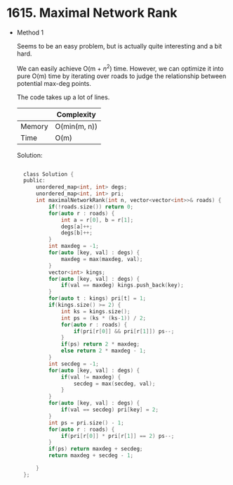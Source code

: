 # 1615. Maximal Network Rank

- Method 1

  Seems to be an easy problem, but is actually quite interesting and a bit hard.

  We can easily achieve O(m + $n^2$) time. However, we can optimize it into pure O(m) time by iterating over roads to judge the relationship between potential max-deg points.

  The code takes up a lot of lines.

  |        | Complexity   |
  | ------ | ------------ |
  | Memory | O(min(m, n)) |
  | Time   | O(m)         |

  Solution:

  ```h

    class Solution {
    public:
        unordered_map<int, int> degs;
        unordered_map<int, int> pri;
        int maximalNetworkRank(int n, vector<vector<int>>& roads) {
            if(!roads.size()) return 0;
            for(auto r : roads) {
                int a = r[0], b = r[1];
                degs[a]++;
                degs[b]++;
            }
            int maxdeg = -1;
            for(auto [key, val] : degs) {
                maxdeg = max(maxdeg, val);
            }
            vector<int> kings;
            for(auto [key, val] : degs) {
                if(val == maxdeg) kings.push_back(key);
            }
            for(auto t : kings) pri[t] = 1;
            if(kings.size() >= 2) {
                int ks = kings.size();
                int ps = (ks * (ks-1)) / 2;
                for(auto r : roads) {
                    if(pri[r[0]] && pri[r[1]]) ps--;
                }
                if(ps) return 2 * maxdeg;
                else return 2 * maxdeg - 1;
            }
            int secdeg = -1;
            for(auto [key, val] : degs) {
                if(val != maxdeg) {
                    secdeg = max(secdeg, val);
                }
            }
            for(auto [key, val] : degs) {
                if(val == secdeg) pri[key] = 2;
            }
            int ps = pri.size() - 1;
            for(auto r : roads) {
                if(pri[r[0]] * pri[r[1]] == 2) ps--;
            }
            if(ps) return maxdeg + secdeg;
            return maxdeg + secdeg - 1;

        }
    };

  ```

<!-- - Method 2

    This is another method.

    | |   Complexity  |
    | ----------- | ----------- |
    |  Memory     | O(n) |
    |      Time       |  O(n) |


    Solution:

    ``` h



    ```

- Additional Knowledge:

    Here are some additional knowledge.



<br> -->
